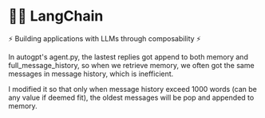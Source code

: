 # 🦜️🔗 LangChain

⚡ Building applications with LLMs through composability ⚡

In autogpt's agent.py, the lastest replies got append to both memory and full_message_history, so when we retrieve memory, we often got the same messages in message history, which is inefficient.

I modified it so that only when message history exceed 1000 words (can be any value if deemed fit), the oldest messages will be pop and appended to memory.
